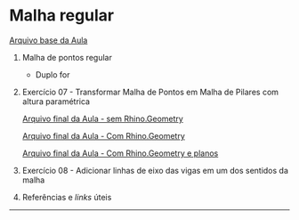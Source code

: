 # Malha regular


[Arquivo base da Aula](./Aula_08_base.gh)

1. Malha de pontos regular
   * Duplo for

2. Exercício 07 - Transformar Malha de Pontos em Malha de Pilares com altura paramétrica

    [Arquivo final da Aula - sem Rhino.Geometry](./Aula_08_final.gh)

    [Arquivo final da Aula - Com Rhino.Geometry](./Aula_08_finalRG.gh)

    [Arquivo final da Aula - Com Rhino.Geometry e planos](./Aula_08_finalRG_Plane.gh)

3. Exercício 08 - Adicionar linhas de eixo das vigas em um dos sentidos da malha

4. Referências e *links* úteis


-------------------

